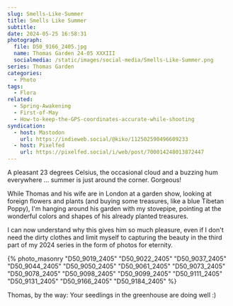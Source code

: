 ```yaml
---
slug: Smells-Like-Summer
title: Smells Like Summer
subtitle:
date: 2024-05-25 16:58:31
photograph:
  file: D50_9166_2405.jpg
  name: Thomas Garden 24-05 XXXIII
  socialmedia: /static/images/social-media/Smells-Like-Summer.png
series: Thomas Garden
categories:
  - Photo
tags:
  - Flora
related:
  - Spring-Awakening
  - First-of-May
  - How-to-keep-the-GPS-coordinates-accurate-while-shooting
syndication:
  - host: Mastodon
    url: https://indieweb.social/@kiko/112502590496609233
  - host: Pixelfed
    url: https://pixelfed.social/i/web/post/700014248013872447
---
```


A pleasant 23 degrees Celsius, the occasional cloud and a buzzing hum everywhere ... summer is just around the corner. Gorgeous!

While Thomas and his wife are in London at a garden show, looking at foreign flowers and plants (and buying some treasures, like a blue Tibetan Poppy), I'm hanging around his garden with my stovepipe, pointing at the wonderful colors and shapes of his already planted treasures.

I can now understand why this gives him so much pleasure, even if I don't need the dirty clothes and limit myself to capturing the beauty in the third part of my 2024 series in the form of photos for eternity.

<!-- more -->

{% photo_masonry
  "D50_9019_2405"
  "D50_9022_2405"
  "D50_9037_2405"
  "D50_9044_2405"
  "D50_9050_2405"
  "D50_9061_2405"
  "D50_9073_2405"
  "D50_9078_2405"
  "D50_9098_2405"
  "D50_9099_2405"
  "D50_9111_2405"
  "D50_9131_2405"
  "D50_9166_2405"
  "D50_9184_2405"
%}

Thomas, by the way: Your seedlings in the greenhouse are doing well :)